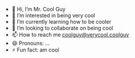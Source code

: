 - 👋 Hi, I’m Mr. Cool Guy
- 👀 I’m interested in being very cool
- 🌱 I’m currently learning how to be cooler
- 💞️ I’m looking to collaborate on being cool
- 📫 How to reach me coolguy@verycool.coolguy
- 😄 Pronouns: ...
- ⚡ Fun fact: am cool

<!---
Drkkstar/Drkkstar is a ✨ special ✨ repository because its `README.md` (this file) appears on your GitHub profile.
You can click the Preview link to take a look at your changes.
--->
